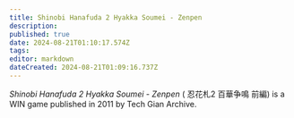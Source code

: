 ```yaml
---
title: Shinobi Hanafuda 2 Hyakka Soumei - Zenpen
description: 
published: true
date: 2024-08-21T01:10:17.574Z
tags: 
editor: markdown
dateCreated: 2024-08-21T01:09:16.737Z
---
```


_Shinobi Hanafuda 2 Hyakka Soumei - Zenpen_ (<span lang='ja'>	忍花札2 百華争鳴 前編</span>) is a WIN game published in 2011 by Tech Gian Archive.